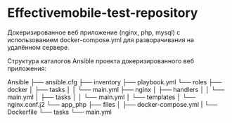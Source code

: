 # Effectivemobile-test-repository
Докеризированное веб приложение (nginx, php, mysql) с использованием docker-compose.yml для разворачивания на удалённом сервере.

Структура каталогов Ansible проекта докеризированного веб приложения:

Ansible
├── ansible.cfg
├── inventory
├── playbook.yml
└── roles
    ├── docker
    │   ├── tasks
    │   │   └── main.yml
    ├── nginx
    │   ├── handlers
    │   │   └── main.yml
    │   ├── tasks
    │   │   └── main.yml
    │   └── templates
    │       └── nginx.conf.j2
    └── app_php
        ├── files
        │   ├── docker-compose.yml
        |   └── Dockerfile
        └── tasks
            └── main.yml
